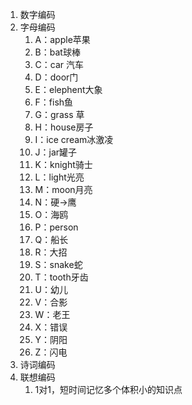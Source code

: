 1. 数字编码
2. 字母编码
	1. A：apple苹果
	2. B：bat球棒
	3. C：car 汽车
	4. D：door门
	5. E：elephent大象
	6. F：fish鱼
	7. G：grass 草
	8. H：house房子
	9. I：ice cream冰激凌
	10. J：jar罐子
	11. K：knight骑士
	12. L：light光亮
	13. M：moon月亮
	14. N：硬→鹰
	15. O：海鸥
	16. P：person
	17. Q：船长
	18. R：大招
	19. S：snake蛇
	20. T：tooth牙齿
	21. U：幼儿
	22. V：合影
	23. W：老王
	24. X：错误
	25. Y：阴阳
	26. Z：闪电
3. 诗词编码
4. 联想编码
	1. 1对1，短时间记忆多个体积小的知识点